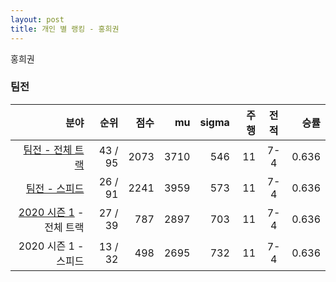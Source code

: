 ```yaml
---
layout: post
title: 개인 별 랭킹 - 홍희권
---
```


홍희권


### 팀전

| 분야 | 순위 | 점수 | mu | sigma | 주행 | 전적 | 승률 |
|---:|---:|---:|---:|---:|---:|:---:|---:|
| [팀전 - 전체 트랙](../team-full) | 43 / 95 | 2073 | 3710 | 546 | 11 | 7-4 | 0.636 |
| [팀전 - 스피드](../team-speed) | 26 / 91 | 2241 | 3959 | 573 | 11 | 7-4 | 0.636 |
| [2020 시즌 1](../teams-t2020_1) - 전체 트랙 | 27 / 39 | 787 | 2897 | 703 | 11 | 7-4 | 0.636 |
| 2020 시즌 1 - 스피드 | 13 / 32 | 498 | 2695 | 732 | 11 | 7-4 | 0.636 |
